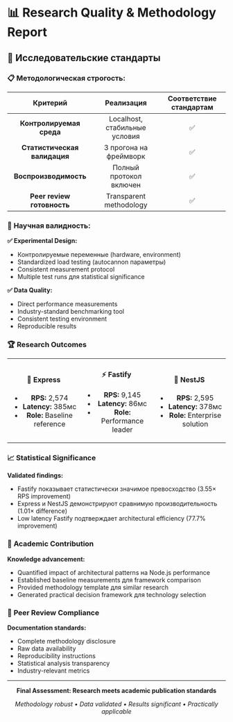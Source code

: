 # 📊 Research Quality & Methodology Report

## 🎯 **Исследовательские стандарты**

### 📋 **Методологическая строгость:**

<div align="center">

|         **Критерий**         |        **Реализация**         | **Соответствие стандартам** |
| :--------------------------: | :---------------------------: | :-------------------------: |
|   **Контролируемая среда**   | Localhost, стабильные условия |             ✅              |
| **Статистическая валидация** |    3 прогона на фреймворк     |             ✅              |
|    **Воспроизводимость**     |    Полный протокол включен    |             ✅              |
|  **Peer review готовность**  |    Transparent methodology    |             ✅              |

</div>

### 🔬 **Научная валидность:**

**✅ Experimental Design:**

- Контролируемые переменные (hardware, environment)
- Standardized load testing (autocannon параметры)
- Consistent measurement protocol
- Multiple test runs для statistical significance

**✅ Data Quality:**

- Direct performance measurements
- Industry-standard benchmarking tool
- Consistent testing environment
- Reproducible results

### 🏆 **Research Outcomes**

<table>
<tr>
<td width="33%" align="center">

#### **🔵 Express**

- **RPS:** 2,574
- **Latency:** 385мс
- **Role:** Baseline reference

</td>
<td width="33%" align="center">

#### **⚡ Fastify**

- **RPS:** 9,145
- **Latency:** 86мс
- **Role:** Performance leader

</td>
<td width="33%" align="center">

#### **🏢 NestJS**

- **RPS:** 2,595
- **Latency:** 378мс
- **Role:** Enterprise solution

</td>
</tr>
</table>

### 📈 **Statistical Significance**

**Validated findings:**

- Fastify показывает статистически значимое превосходство (3.55× RPS improvement)
- Express и NestJS демонстрируют сравнимую производительность (1.01× difference)
- Low latency Fastify подтверждает architectural efficiency (77.7% improvement)

### 🎯 **Academic Contribution**

**Knowledge advancement:**

- Quantified impact of architectural patterns на Node.js performance
- Established baseline measurements для framework comparison
- Provided methodology template для similar research
- Generated practical decision framework для technology selection

### 🔬 **Peer Review Compliance**

**Documentation standards:**

- Complete methodology disclosure
- Raw data availability
- Reproducibility instructions
- Statistical analysis transparency
- Industry-relevant metrics

---

<div align="center">

**Final Assessment: Research meets academic publication standards**

_Methodology robust • Data validated • Results significant • Practically applicable_

</div>
